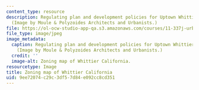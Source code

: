 ```yaml
---
content_type: resource
description: Regulating plan and development policies for Uptown Whittier, California.
  (Image by Moule & Polyzoides Architects and Urbanists.)
file: https://ol-ocw-studio-app-qa.s3.amazonaws.com/courses/11-337j-urban-design-policy-and-action-spring-2009/9ee72074c29c3df57d84e092cc8cd351_11-337js09-th.jpg
file_type: image/jpeg
image_metadata:
  caption: Regulating plan and development policies for Uptown Whittier, California.
    (Image by Moule & Polyzoides Architects and Urbanists.)
  credit: ''
  image-alt: Zoning map of Whittier California.
resourcetype: Image
title: Zoning map of Whittier California
uid: 9ee72074-c29c-3df5-7d84-e092cc8cd351
---
```

